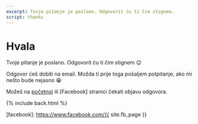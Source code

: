 ```yaml
---
excerpt: Tvoje pitanje je poslano. Odgovorit ću ti čim stignem.
script: thanks
---
```


# Hvala

Tvoje pitanje je poslano. Odgovorit ću ti čim stignem :wink:

Odgovor ćeš dobiti na email. Možda ti prije toga pošaljem potpitanje, ako mi nešto bude nejasno :grin:

Možeš na [početnoj] ili [Facebook] stranici čekati objavu odgovora.

{% include back.html %}

[početnoj]: http://sretnosrce.org/
[facebook]: https://www.facebook.com/{{ site.fb_page }}
